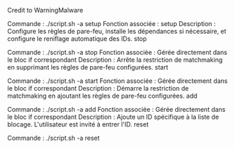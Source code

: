 Credit to WarningMalware 

Commande : ./script.sh -a setup
Fonction associée : setup
Description : Configure les règles de pare-feu, installe les dépendances si nécessaire, et configure le reniflage automatique des IDs.
stop

Commande : ./script.sh -a stop
Fonction associée : Gérée directement dans le bloc if correspondant
Description : Arrête la restriction de matchmaking en supprimant les règles de pare-feu configurées.
start

Commande : ./script.sh -a start
Fonction associée : Gérée directement dans le bloc if correspondant
Description : Démarre la restriction de matchmaking en ajoutant les règles de pare-feu configurées.
add

Commande : ./script.sh -a add
Fonction associée : Gérée directement dans le bloc if correspondant
Description : Ajoute un ID spécifique à la liste de blocage. L'utilisateur est invité à entrer l'ID.
reset

Commande : ./script.sh -a reset
